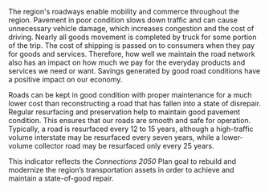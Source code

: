 The region's roadways enable mobility and commerce throughout the region. Pavement in poor condition slows down traffic and can cause unnecessary vehicle damage, which increases congestion and the cost of driving. Nearly all goods movement is completed by truck for some portion of the trip. The cost of shipping is passed on to consumers when they pay for goods and services. Therefore, how well we maintain the road network also has an impact on how much we pay for the everyday products and services we need or want. Savings generated by good road conditions have a positive impact on our economy.

Roads can be kept in good condition with proper maintenance for a much lower cost than reconstructing a road that has fallen into a state of disrepair. Regular resurfacing and preservation help to maintain good pavement condition. This ensures that our roads are smooth and safe for operation. Typically, a road is resurfaced every 12 to 15 years, although a high-traffic volume interstate may be resurfaced every seven years, while a lower-volume collector road may be resurfaced only every 25 years.

This indicator reflects the _Connections 2050_ Plan goal to rebuild and modernize the region’s transportation assets in order to achieve and maintain a state-of-good repair.